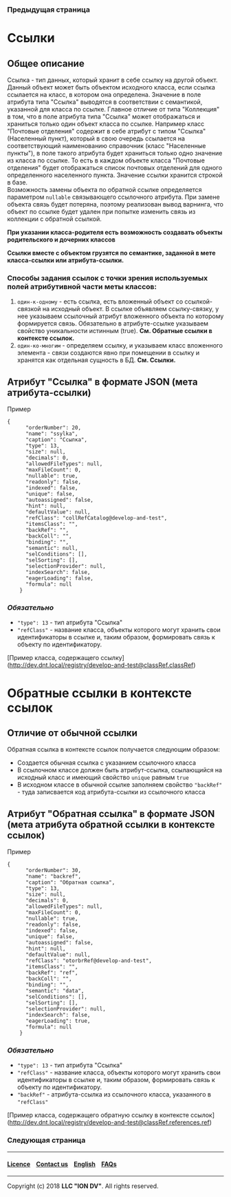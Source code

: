 ### Предыдущая страница []()
# Ссылки
## Общее описание

Ссылка - тип данных, который хранит в себе ссылку на другой объект. Данный объект может быть объектом исходного класса, если ссылка ссылается на класс, в котором она определена.
Значение в поле атрибута типа "Ссылка" выводятся в соответствии с семантикой, указанной для класса по ссылке. Главное отличие от типа "Коллекция" в том, что в поле атрибута типа "Ссылка" может отображаться и храниться только один объект класса по ссылке. Например класс "Почтовые отделения" содержит в себе  атрибут с типом "Ссылка" (Населенный пункт), который в свою очередь ссылается на соответствующий наименованию справочник (класс "Населенные пункты"), в поле такого атрибута будет храниться только одно значение из класса по ссылке. То есть в каждом объекте класса "Почтовые отделения" будет отображаться список почтовых отделений для одного определенного 
населенного пункта.
Значение ссылки хранится строкой в базе.   
Возможность замены объекта по обратной ссылке определяется параметром `nullable` связывающего ссылочного атрибута. При замене объекта связь будет потеряна, поэтому реализован вывод варнинга, что объект по ссылке будет удален при попытке изменить связь из коллекции с обратной ссылкой.

**При указании класса-родителя есть возможность создавать объекты родительского и дочерних классов**

**Ссылки вместе с объектом грузятся по семантике, заданной в мете класса-ссылки или атрибута-ссылки.**

### Способы задания ссылок с точки зрения используемых полей атрибутивной части меты классов:
1. `один-к-одному` - есть ссылка, есть вложенный объект со ссылкой-связкой на исходный объект. В ссылке объявляем ссылку-связку, у нее указываем ссылочный атрибут вложенного объекта по которому формируется связь. Обязательно в атрибуте-ссылке указываем свойство уникальности истинным (true). __См. Обратные ссылки в контексте ссылок.__ 
2. `один-ко-многим` - определяем ссылку, и указываем класс вложенного элемента - связи создаются явно при помещении в ссылку и хранятся как отдельная сущность в БД. __См. Ссылки.__

## Атрибут "Ссылка" в формате JSON (мета атрибута-ссылки)

Пример

```
{
      "orderNumber": 20,
      "name": "ssylka",
      "caption": "Ссылка",
      "type": 13,
      "size": null,
      "decimals": 0,
      "allowedFileTypes": null,
      "maxFileCount": 0,
      "nullable": true,
      "readonly": false,
      "indexed": false,
      "unique": false,
      "autoassigned": false,
      "hint": null,
      "defaultValue": null,
      "refClass": "collRefCatalog@develop-and-test",
      "itemsClass": "",
      "backRef": "",
      "backColl": "",
      "binding": "",
      "semantic": null,
      "selConditions": [],
      "selSorting": [],
      "selectionProvider": null,
      "indexSearch": false,
      "eagerLoading": false,
      "formula": null
    }
```  

### *Обязательно* 
- `"type": 13` - тип атрибута "Ссылка"
- `"refClass"` - название класса, объекты которого могут хранить свои идентификаторы в ссылке и, таким образом, формировать связь к объекту по идентификатору.  

[Пример класса, содержащего ссылку] (http://dev.dnt.local/registry/develop-and-test@classRef.classRef)

# Обратные ссылки в контексте ссылок
## Отличие от обычной ссылки

Обратная ссылка в контексте ссылок получается следующим образом:
- Создается обычная ссылка с указанием ссылочного класса
- В ссылочном классе должен быть атрибут-ссылка, ссылающийся на исходный класс и имеющий свойство `unique` равным `true`
- В исходном классе в обычной ссылке заполняем свойство `"backRef"` - туда записвается код атрибута-ссылки из ссылочного класса

## Атрибут "Обратная ссылка" в формате JSON (мета атрибута обратной ссылки в контексте ссылок)

Пример

```
{
      "orderNumber": 30,
      "name": "backref",
      "caption": "Обратная ссылка",
      "type": 13,
      "size": null,
      "decimals": 0,
      "allowedFileTypes": null,
      "maxFileCount": 0,
      "nullable": true,
      "readonly": false,
      "indexed": false,
      "unique": false,
      "autoassigned": false,
      "hint": null,
      "defaultValue": null,
      "refClass": "otorbrRef@develop-and-test",
      "itemsClass": "",
      "backRef": "ref",
      "backColl": "",
      "binding": "",
      "semantic": "data",
      "selConditions": [],
      "selSorting": [],
      "selectionProvider": null,
      "indexSearch": false,
      "eagerLoading": true,
      "formula": null
    }
```  

### *Обязательно* 
- `"type": 13` - тип атрибута "Ссылка"
- `"refClass"` - название класса, объекты которого могут хранить свои идентификаторы в ссылке и, таким образом, формировать связь к объекту по идентификатору.
- `"backRef"` - атрибута-ссылка из ссылочного класса, указанного в `"refClass"`

[Пример класса, содержащего обратную ссылку в контексте ссылок] (http://dev.dnt.local/registry/develop-and-test@classRef.references.ref)

### Следующая страница []()
--------------------------------------------------------------------------  


 #### [Licence](/LICENCE.md) &ensp;  [Contact us](https://iondv.com) &ensp;  [English](/README.md)   &ensp; [FAQs](/faqs.md)          



--------------------------------------------------------------------------  

Copyright (c) 2018 **LLC "ION DV"**.
All rights reserved. 
